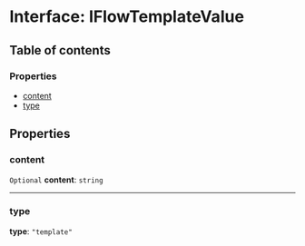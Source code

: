 # Interface: IFlowTemplateValue

## Table of contents

### Properties

* [content](/auto-docs/form-antd-materials/interfaces/IFlowTemplateValue.md#content)
* [type](/auto-docs/form-antd-materials/interfaces/IFlowTemplateValue.md#type)

## Properties

### content

`Optional` **content**: `string`

***

### type

**type**: `"template"`
